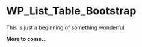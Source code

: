 WP_List_Table_Bootstrap
=======================

This is just a beginning of something wonderful.

__More to come...__